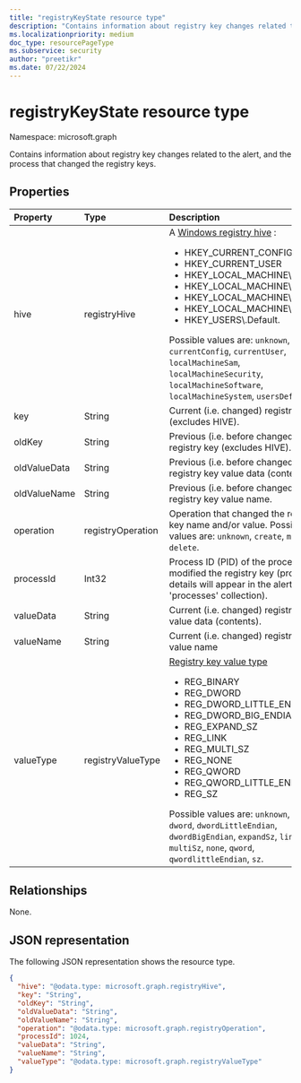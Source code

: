 ```yaml
---
title: "registryKeyState resource type"
description: "Contains information about registry key changes related to the alert, and the process that changed the registry keys."
ms.localizationpriority: medium
doc_type: resourcePageType
ms.subservice: security
author: "preetikr"
ms.date: 07/22/2024
---
```


# registryKeyState resource type

Namespace: microsoft.graph

Contains information about registry key changes related to the alert, and the process that changed the registry keys.

## Properties

| Property     | Type        | Description |
|:-------------|:------------|:------------|
|hive|registryHive|A [Windows registry hive](/windows/desktop/sysinfo/registry-hives) : <ul><li>HKEY_CURRENT_CONFIG</li> <li>HKEY_CURRENT_USER</li> <li>HKEY_LOCAL_MACHINE\SAM</li> <li>HKEY_LOCAL_MACHINE\Security</li> <li>HKEY_LOCAL_MACHINE\Software</li> <li>HKEY_LOCAL_MACHINE\System</li> <li>HKEY_USERS\\.Default.</li></ul> Possible values are: `unknown`, `currentConfig`, `currentUser`, `localMachineSam`, `localMachineSecurity`, `localMachineSoftware`, `localMachineSystem`, `usersDefault`.|
|key|String|Current (i.e. changed) registry key (excludes HIVE).|
|oldKey|String|Previous (i.e. before changed) registry key (excludes HIVE).|
|oldValueData|String|Previous (i.e. before changed) registry key value data (contents).|
|oldValueName|String|Previous (i.e. before changed) registry key value name.|
|operation|registryOperation|Operation that changed the registry key name and/or value. Possible values are: `unknown`, `create`, `modify`, `delete`.|
|processId|Int32|Process ID (PID) of the process that modified the registry key (process details will appear in the alert 'processes' collection).|
|valueData|String|Current (i.e. changed) registry key value data (contents).|
|valueName|String|Current (i.e. changed) registry key value name|
|valueType|registryValueType|[Registry key value type](/windows/desktop/sysinfo/registry-value-types) <ul><li>REG_BINARY</li> <li>REG_DWORD</li> <li>REG_DWORD_LITTLE_ENDIAN</li> <li>REG_DWORD_BIG_ENDIAN</li><li>REG_EXPAND_SZ</li> <li>REG_LINK</li> <li>REG_MULTI_SZ</li> <li>REG_NONE</li> <li>REG_QWORD</li> <li>REG_QWORD_LITTLE_ENDIAN</li> <li>REG_SZ</li></ul> Possible values are: `unknown`, `binary`, `dword`, `dwordLittleEndian`, `dwordBigEndian`, `expandSz`, `link`, `multiSz`, `none`, `qword`, `qwordlittleEndian`, `sz`.|

## Relationships
None.

## JSON representation

The following JSON representation shows the resource type.

<!-- {
  "blockType": "resource",
  "optionalProperties": [

  ],
  "@odata.type": "microsoft.graph.registryKeyState"
}-->

```json
{
  "hive": "@odata.type: microsoft.graph.registryHive",
  "key": "String",
  "oldKey": "String",
  "oldValueData": "String",
  "oldValueName": "String",
  "operation": "@odata.type: microsoft.graph.registryOperation",
  "processId": 1024,
  "valueData": "String",
  "valueName": "String",
  "valueType": "@odata.type: microsoft.graph.registryValueType"
}

```

<!-- uuid: 8fcb5dbc-d5aa-4681-8e31-b001d5168d79
2015-10-25 14:57:30 UTC -->
<!-- {
  "type": "#page.annotation",
  "description": "registryKeyState resource",
  "keywords": "",
  "section": "documentation",
  "tocPath": ""
}-->


